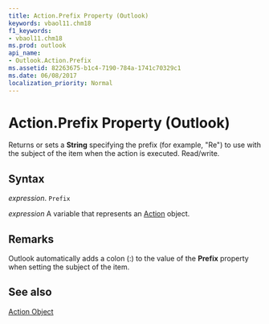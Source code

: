 ```yaml
---
title: Action.Prefix Property (Outlook)
keywords: vbaol11.chm18
f1_keywords:
- vbaol11.chm18
ms.prod: outlook
api_name:
- Outlook.Action.Prefix
ms.assetid: 82263675-b1c4-7190-784a-1741c70329c1
ms.date: 06/08/2017
localization_priority: Normal
---
```



# Action.Prefix Property (Outlook)

Returns or sets a  **String** specifying the prefix (for example, "Re") to use with the subject of the item when the action is executed. Read/write.


## Syntax

_expression_. `Prefix`

_expression_ A variable that represents an [Action](./Outlook.Action.md) object.


## Remarks

Outlook automatically adds a colon (:) to the value of the  **Prefix** property when setting the subject of the item.


## See also


[Action Object](Outlook.Action.md)

